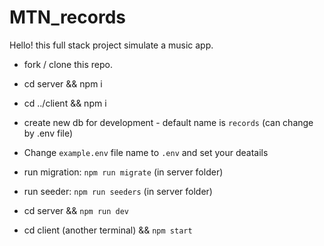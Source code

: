 # MTN_records

Hello! this full stack project simulate a music app.

- fork / clone this repo.

- cd server && npm i
- cd ../client && npm i
- create new db for development - default name is `records` (can change by .env file)
- Change `example.env` file name to `.env` and set your deatails
- run migration: `npm run migrate` (in server folder)
- run seeder: `npm run seeders`  (in server folder)
- cd server && `npm run dev`
- cd client (another terminal) && `npm start`
